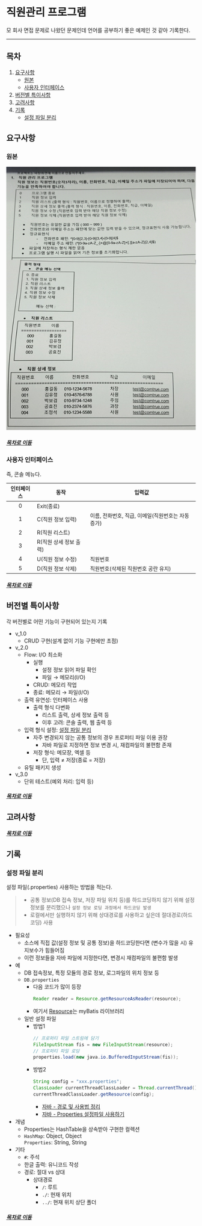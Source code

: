 직원관리 프로그램
=====
모 회사 면접 문제로 나왔던 문제인데 언어를 공부하기 좋은 예제인 것 같아 기록한다.
- - -
## 목차
1. [요구사항](#요구사항)
	* [원본](#원본)
	* [사용자 인터페이스](#사용자-인터페이스)
2. [버전별 특이사항](#버전별-특이사항)
3. [고려사항](#고려사항)
4. [기록](#기록)
	* [설정 파일 분리](#설정-파일-분리)

## 요구사항
### 원본
<img src="./img/comtrue.png" width="600" height="700"></br>

##### [목차로 이동](#목차)

### 사용자 인터페이스
즉, 콘솔 메뉴다.

| 인터페이스 | 동작 | 입력값 |
| :--: | -- | -- |
| 0 | Exit(종료) | |
| 1 | C(직원 정보 입력) | 이름, 전화번호, 직급, 이메일(직원번호는 자동증가) |
| 2 | R(직원 리스트) | |
| 3 | R(직원 상세 정보 출력) | |
| 4 | U(직원 정보 수정) | 직원번호 |
| 5 | D(직원 정보 삭제) | 직원번호(삭제된 직원번호 공란 유지) |

##### [목차로 이동](#목차)

## 버전별 특이사항
각 버전별로 어떤 기능이 구현되어 있는지 기록

* v_1.0
	* CRUD 구현(설계 없이 기능 구현에만 초점)
* v_2.0
	* Flow: I/O 최소화
		* 실행
			* 설정 정보 읽어 파일 확인
			* 파일 → 메모리(I/O)
		* CRUD: 메모리 작업
		* 종료: 메모리 → 파일(I/O)
	* 출력 유연성: 인터페이스 사용
		* 출력 형식 다변화
			* 리스트 출력, 상세 정보 출력 등
			* 이후 고려: 콘솔 출력, 웹 출력 등
	* 입력 형식 설정: [설정 파일 분리](#설정-파일-분리)
		* 자주 변경되지 않는 공통 정보의 경우 프로퍼티 파일 이용 권장
			* 자바 파일로 지정하면 정보 변경 시, 재컴파일의 불편함 존재
		* 저장 형식: 메모장, 엑셀 등
			* 단, 입력 ≠ 저장(종료 = 저장)
	* 유틸 패키지 생성
* v_3.0
	* 단위 테스트(예외 처리: 입력 등)

##### [목차로 이동](#목차)

## 고려사항


##### [목차로 이동](#목차)

## 기록
### 설정 파일 분리
설정 파일(.properties) 사용하는 방법을 적는다.

> * 공통 정보(DB 접속 정보, 저장 파일 위치 등)를 하드코딩하지 않기 위해 설정 정보를 분리했으나 `설정 정보 로딩 과정에서 하드코딩 발생`  
> * 로컬에서만 실행하지 않기 위해 상대경로를 사용하고 싶은데 절대경로(하드코딩) 사용

* 필요성
	* 소스에 직접 값(설정 정보 및 공통 정보)을 하드코딩한다면 (변수가 많을 시) 유지보수가 힘들어짐
	* 이런 정보들을 자바 파일에 지정한다면, 변경시 재컴파일의 불편함 발생
* 예
	* DB 접속정보, 특정 모듈의 경로 정보, 로그파일의 위치 정보 등
	* `DB.properties`
		* 다음 코드가 많이 등장  
			```java
			Reader reader = Resource.getResourceAsReader(resource);
			```
		* 여기서 [Resource](http://www.gisdeveloper.co.kr/?p=5168)는 myBatis 라이브러리
	* 일반 설정 파일
		* 방법1  
			```java
			// 프로퍼티 파일 스트림에 담기
			FileInputStream fis = new FileInputStream(resource);
			// 프로퍼티 파일 로딩
			properties.load(new java.io.BufferedInputStream(fis));
			```
		* 방법2  
			```java
			String config = "xxx.properties";
			ClassLoader currentThreadClassLoader = Thread.currentThread().getContextClassLoader();
			currentThreadClassLoader.getResource(config);
			```
			* [자바 - 경로 및 사용법 정리](https://hamait.tistory.com/360)
			* [자바 - Properties 설정파일 사용하기](https://daily-study.tistory.com/7)
* 개념
	* Properties는 HashTable을 상속받아 구현한 컬렉션
	* `HashMap`: Object, Object  
	  `Properties`: String, String
* 기타
	* `#`: 주석
	* 한글 출력: 유니코드 작성
	* 경로: 절대 vs 상대
		* 상대경로
			* `/`: 루트
			* `./`: 현재 위치
			* `../`: 현재 위치 상단 폴더

##### [목차로 이동](#목차)
